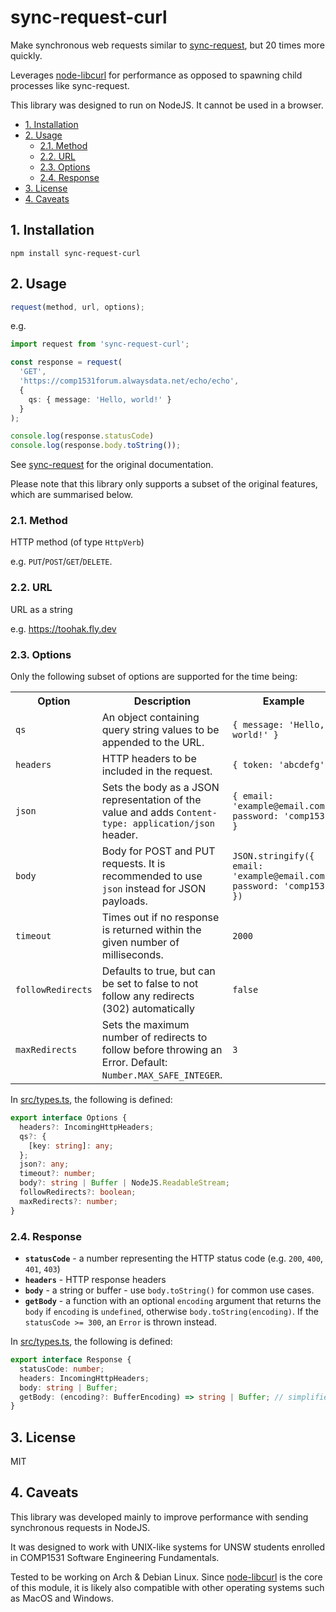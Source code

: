 # sync-request-curl

Make synchronous web requests similar to [sync-request](https://github.com/ForbesLindesay/sync-request), but 20 times more quickly.

Leverages [node-libcurl](https://github.com/JCMais/node-libcurl) for performance as opposed to spawning child processes like sync-request.

This library was designed to run on NodeJS. It cannot be used in a browser.

- [1. Installation](#1-installation)
- [2. Usage](#2-usage)
	- [2.1. Method](#21-method)
  - [2.2. URL](#22-url)
  - [2.3. Options](#23-options)
  - [2.4. Response](#24-response)
- [3. License](#3-license)
- [4. Caveats](#4-caveats)

## 1. Installation
```
npm install sync-request-curl
```

## 2. Usage

```typescript
request(method, url, options);
```

e.g.

```typescript
import request from 'sync-request-curl';

const response = request(
  'GET',
  'https://comp1531forum.alwaysdata.net/echo/echo',
  {
    qs: { message: 'Hello, world!' }
  }
);

console.log(response.statusCode)
console.log(response.body.toString());
```

See [sync-request](https://www.npmjs.com/package/sync-request) for the original documentation.

Please note that this library only supports a subset of the original features, which are summarised below.

### 2.1. Method

HTTP method (of type `HttpVerb`)

e.g. `PUT`/`POST`/`GET`/`DELETE`.

### 2.2. URL

URL as a string

e.g. https://toohak.fly.dev

### 2.3. Options

Only the following subset of options are supported for the time being:

<table>
  <tr>
    <th>Option</th>
    <th>Description</th>
    <th>Example</th>
  </tr>
  <tr>
    <td><code>qs</code></td>
    <td>An object containing query string values to be appended to the URL.</td>
    <td><code>{ message: 'Hello, world!' }</code></td>
  </tr>
  <tr>
    <td><code>headers</code></td>
    <td>HTTP headers to be included in the request.</td>
    <td><code>{ token: 'abcdefg' }</code></td>
  </tr>
  <tr>
    <td><code>json</code></td>
    <td>Sets the body as a JSON representation of the value and adds <code>Content-type: application/json</code> header.</td>
    <td><code>{ email: 'example@email.com', password: 'comp1531' }</code></td>
  </tr>
  <tr>
    <td><code>body</code></td>
    <td>Body for POST and PUT requests. It is recommended to use <code>json</code> instead for JSON payloads.</td>
    <td><code>JSON.stringify({ email: 'example@email.com', password: 'comp1531' })</code></td>
  </tr>
  <tr>
    <td><code>timeout</code></td>
    <td>Times out if no response is returned within the given number of milliseconds.</td>
    <td><code>2000</code></td>
  </tr>
  <tr>
    <td><code>followRedirects</code></td>
    <td>Defaults to true, but can be set to false to not follow any redirects (302) automatically</td>
    <td><code>false</code></td>
  </tr>
  <tr>
    <td><code>maxRedirects</code></td>
    <td>Sets the maximum number of redirects to follow before throwing an Error. Default: <code>Number.MAX_SAFE_INTEGER</code>.</td>
    <td><code>3</code></td>
  </tr>
</table>

In [src/types.ts](src/types.ts), the following is defined:

```typescript
export interface Options {
  headers?: IncomingHttpHeaders;
  qs?: {
    [key: string]: any;
  };
  json?: any;
  timeout?: number;
  body?: string | Buffer | NodeJS.ReadableStream;
  followRedirects?: boolean;
  maxRedirects?: number;
}
```

### 2.4. Response

- **`statusCode`** - a number representing the HTTP status code (e.g. `200`, `400`, `401`, `403`)
- **`headers`** - HTTP response headers
- **`body`** - a string or buffer - use `body.toString()` for common use cases.
- **`getBody`** - a function with an optional `encoding` argument that returns the `body` if `encoding` is `undefined`, otherwise `body.toString(encoding)`. If the `statusCode >= 300`, an `Error` is thrown instead.

In [src/types.ts](src/types.ts), the following is defined:

```typescript
export interface Response {
  statusCode: number;
  headers: IncomingHttpHeaders;
  body: string | Buffer;
  getBody: (encoding?: BufferEncoding) => string | Buffer; // simplified
}
```

## 3. License

MIT

## 4. Caveats

This library was developed mainly to improve performance with sending synchronous requests in NodeJS.

It was designed to work with UNIX-like systems for UNSW students enrolled in COMP1531 Software Engineering Fundamentals.

Tested to be working on Arch & Debian Linux. Since [node-libcurl](https://github.com/JCMais/node-libcurl) is the core of this module, it is likely also compatible with other operating systems such as MacOS and Windows.